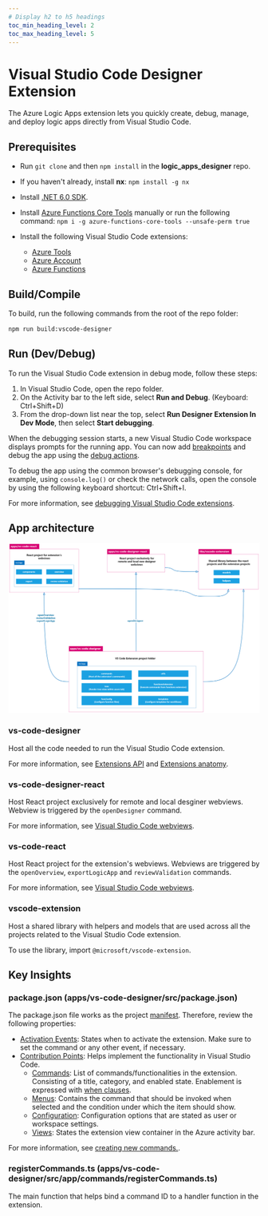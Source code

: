 ```yaml
---
# Display h2 to h5 headings
toc_min_heading_level: 2
toc_max_heading_level: 5
---
```


# Visual Studio Code Designer Extension

The Azure Logic Apps extension lets you quickly create, debug, manage, and deploy logic apps directly from Visual Studio Code.

## Prerequisites

- Run `git clone` and then `npm install` in the **logic_apps_designer** repo.
- If you haven't already, install **nx**: `npm install -g nx`

- Install [.NET 6.0 SDK](https://dotnet.microsoft.com/en-us/download/dotnet/6.0).
- Install [Azure Functions Core Tools](https://github.com/Azure/azure-functions-core-tools) manually or run the following command: `npm i -g azure-functions-core-tools --unsafe-perm true`
- Install the following Visual Studio Code extensions:
  - [Azure Tools](https://marketplace.visualstudio.com/items?itemName=ms-vscode.vscode-node-azure-pack)
  - [Azure Account](https://marketplace.visualstudio.com/items?itemName=ms-vscode.azure-account)
  - [Azure Functions](https://marketplace.visualstudio.com/items?itemName=ms-azuretools.vscode-azurefunctions)

## Build/Compile

To build, run the following commands from the root of the repo folder:

```bash
npm run build:vscode-designer
```

## Run (Dev/Debug)

To run the Visual Studio Code extension in debug mode, follow these steps:

1.  In Visual Studio Code, open the repo folder.
2.  On the Activity bar to the left side, select **Run and Debug**. (Keyboard: Ctrl+Shift+D)
3.  From the drop-down list near the top, select **Run Designer Extension In Dev Mode**, then select **Start debugging**.

When the debugging session starts, a new Visual Studio Code workspace displays prompts for the running app. You can now add [breakpoints](https://code.visualstudio.com/docs/editor/debugging#_breakpoints) and debug the app using the [debug actions](https://code.visualstudio.com/docs/editor/debugging#_debug-actions).

To debug the app using the common browser's debugging console, for example, using `console.log()` or check the network calls, open the console by using the following keyboard shortcut: Ctrl+Shift+I.

For more information, see [debugging Visual Studio Code extensions](https://code.visualstudio.com/docs/editor/debugging).

## App architecture

![Architecture](./img/architecture.png)

### vs-code-designer

Host all the code needed to run the Visual Studio Code extension.

For more information, see [Extensions API](https://code.visualstudio.com/api) and [Extensions anatomy](https://code.visualstudio.com/api/get-started/extension-anatomy).

### vs-code-designer-react

Host React project exclusively for remote and local desginer webviews. Webview is triggered by the `openDesigner` command.

For more information, see [Visual Studio Code webviews](https://code.visualstudio.com/api/extension-guides/webview).

### vs-code-react

Host React project for the extension's webviews. Webviews are triggered by the `openOverview`, `exportLogicApp` and `reviewValidation` commands.

For more information, see [Visual Studio Code webviews](https://code.visualstudio.com/api/extension-guides/webview).

### vscode-extension

Host a shared library with helpers and models that are used across all the projects related to the Visual Studio Code extension.

To use the library, import `@microsoft/vscode-extension`.

## Key Insights

### package.json (apps/vs-code-designer/src/package.json)

The package.json file works as the project [manifest](https://code.visualstudio.com/api/references/extension-manifest). Therefore, review the following properties:

- [Activation Events](https://code.visualstudio.com/api/references/activation-events): States when to activate the extension. Make sure to set the command or any other event, if necessary.
- [Contribution Points](https://code.visualstudio.com/api/references/contribution-points): Helps implement the functionality in Visual Studio Code.
  - [Commands](https://code.visualstudio.com/api/references/contribution-points#contributes.commands): List of commands/functionalities in the extension. Consisting of a title, category, and enabled state. Enablement is expressed with [when clauses](https://code.visualstudio.com/api/references/when-clause-contexts).
  - [Menus](https://code.visualstudio.com/api/references/contribution-points#contributes.menus): Contains the command that should be invoked when selected and the condition under which the item should show.
  - [Configuration](https://code.visualstudio.com/api/references/contribution-points#contributes.configuration): Configuration options that are stated as user or workspace settings.
  - [Views](https://code.visualstudio.com/api/references/contribution-points#contributes.views): States the extension view container in the Azure activity bar.

For more information, see [creating new commands.](https://code.visualstudio.com/api/extension-guides/command#creating-new-commands).

### registerCommands.ts (apps/vs-code-designer/src/app/commands/registerCommands.ts)

The main function that helps bind a command ID to a handler function in the extension.
